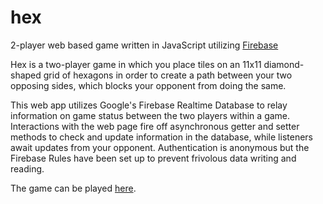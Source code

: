 # hex
2-player web based game written in JavaScript utilizing [Firebase](firebase.google.com)

Hex is a two-player game in which you place tiles on an 11x11 diamond-shaped grid of hexagons in order to create a path between your two opposing sides, which blocks your opponent from doing the same.

This web app utilizes Google's Firebase Realtime Database to relay information on game status between the two players within a game. Interactions with the web page fire off asynchronous getter and setter methods to check and update information in the database, while listeners await updates from your opponent. Authentication is anonymous but the Firebase Rules have been set up to prevent frivolous data writing and reading.

The game can be played [here](https://hex-game-d982b.web.app).
